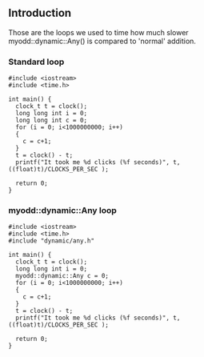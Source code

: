 ## Introduction

Those are the loops we used to time how much slower myodd::dynamic::Any() is compared to 'normal' addition.

### Standard loop

    #include <iostream>
    #include <time.h>
    
    int main() {
      clock_t t = clock();
      long long int i = 0;
      long long int c = 0;
      for (i = 0; i<1000000000; i++)
      {
      	c = c+1;
      }
      t = clock() - t;
      printf("It took me %d clicks (%f seconds)", t, ((float)t)/CLOCKS_PER_SEC );
    
      return 0;
    }

### myodd::dynamic::Any loop

    #include <iostream>
    #include <time.h>
    #include "dynamic/any.h"
    
    int main() {
      clock_t t = clock();
      long long int i = 0;
      myodd::dynamic::Any c = 0;
      for (i = 0; i<1000000000; i++)
      {
      	c = c+1;
      }
      t = clock() - t;
      printf("It took me %d clicks (%f seconds)", t, ((float)t)/CLOCKS_PER_SEC );
    
      return 0;
    }
